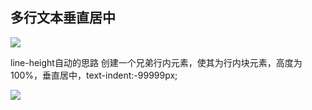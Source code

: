 ## 多行文本垂直居中
![](https://cdn.jsdelivr.net/gh/erichen1995/MarkdownPhotos@master/img/20201023152623.png)

line-height自动的思路
创建一个兄弟行内元素，使其为行内块元素，高度为100%，垂直居中，text-indent:-99999px;

![](https://cdn.jsdelivr.net/gh/erichen1995/MarkdownPhotos@master/img/20201023152624.png)